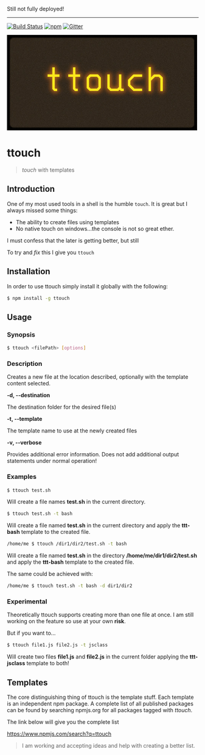 Still not fully deployed!

___
[![Build Status](https://travis-ci.org/dejanfajfar/ttouch.svg?branch=release)](https://travis-ci.org/dejanfajfar/ttouch)
[![npm](https://img.shields.io/npm/v/ttouch.svg)](https://www.npmjs.com/package/ttouch)
[![Gitter](https://img.shields.io/gitter/room/dejanfajfar/ttouch.svg)](https://gitter.im/dejanfajfar/ttouch)

![](https://raw.githubusercontent.com/dejanfajfar/ttouch/master/misc/header_image.jpg)
# ttouch

> *touch* with templates

## Introduction

One of my most used tools in a shell is the humble ```touch```. It is great but I always missed some things:

* The ability to create files using templates
* No native touch on windows...the console is not so great ether.

I must confess that the later is getting better, but still

To try and _fix_ this I give you ```ttouch```

## Installation

In order to use ttouch simply install it globally with the following:

```bash
$ npm install -g ttouch
```

## Usage

### Synopsis

```bash
$ ttouch <filePath> [options]
```

### Description

Creates a new file at the location described, optionally with the template content selected.

**-d, --destination**

The destination folder for the desired file(s)

**-t, --template**
	
The template name to use at the newly created files

**-v, --verbose**

Provides additional error information. Does not add additional output statements under normal operation!

### Examples

```bash
$ ttouch test.sh
```

Will create a file names **test.sh** in the current directory.

```bash
$ ttouch test.sh -t bash
```

Will create a file named **test.sh** in the current directory and apply the **ttt-bash** template to the created file.

```bash
/home/me $ ttouch /dir1/dir2/test.sh -t bash
```

Will create a file named **test.sh** in the directory **/home/me/dir1/dir2/test.sh** and apply the **ttt-bash** template to the created file.

The same could be achieved with:

```bash
/home/me $ ttouch test.sh -t bash -d dir1/dir2
```

### Experimental

Theoretically ttouch supports creating more than one file at once. I am still working on the feature so use at your own **risk**.

But if you want to...

```bash
$ ttouch file1.js file2.js -t jsclass
```

Will create two files **file1.js** and **file2.js** in the current folder applying the **ttt-jsclass** template to both!

## Templates

The core distinguishing thing of ttouch is the template stuff. Each template is an independent npm package. 
A complete list of all published packages can be found by searching npmjs.org for all packages tagged with _ttouch_.

The link below will give you the complete list 

https://www.npmjs.com/search?q=ttouch

> I am working and accepting ideas and help with creating a better list.
